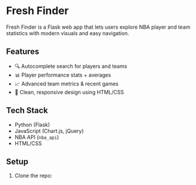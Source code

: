 # Fresh Finder

Fresh Finder is a Flask web app that lets users explore NBA player and team statistics with modern visuals and easy navigation.

## Features
- 🔍 Autocomplete search for players and teams
- 📊 Player performance stats + averages
- 📈 Advanced team metrics & recent games
- 🎨 Clean, responsive design using HTML/CSS

## Tech Stack
- Python (Flask)
- JavaScript (Chart.js, jQuery)
- NBA API (`nba_api`)
- HTML/CSS

## Setup
1. Clone the repo: